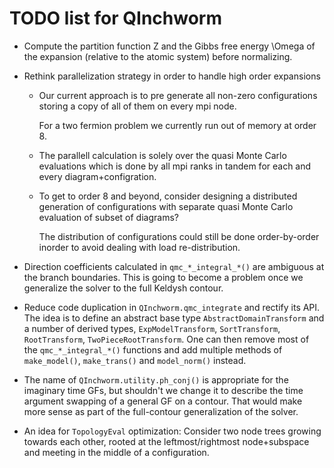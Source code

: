 TODO list for QInchworm
=======================

* Compute the partition function Z and the Gibbs free energy \Omega
  of the expansion (relative to the atomic system) before normalizing.

* Rethink parallelization strategy in order to handle high order expansions

  - Our current approach is to pre generate all non-zero configurations
    storing a copy of all of them on every mpi node.

    For a two fermion problem we currently run out of memory at order 8.

  - The parallell calculation is solely over the quasi Monte Carlo evaluations
    which is done by all mpi ranks in tandem for each and every diagram+configration.

  - To get to order 8 and beyond, consider designing a distributed generation of
    configurations with separate quasi Monte Carlo evaluation of subset of diagrams?

    The distribution of configurations could still be done order-by-order
    inorder to avoid dealing with load re-distribution.

* Direction coefficients calculated in `qmc_*_integral_*()` are ambiguous at the branch
  boundaries. This is going to become a problem once we generalize the solver to
  the full Keldysh contour.

* Reduce code duplication in `QInchworm.qmc_integrate` and rectify its API.
  The idea is to define an abstract base type `AbstractDomainTransform` and a number
  of derived types, `ExpModelTransform`, `SortTransform`, `RootTransform`,
  `TwoPieceRootTransform`. One can then remove most of the `qmc_*_integral_*()`
  functions and add multiple methods of `make_model()`, `make_trans()` and `model_norm()`
  instead.

* The name of `QInchworm.utility.ph_conj()` is appropriate for the imaginary time GFs,
  but shouldn't we change it to describe the time argument swapping of a general GF on
  a contour. That would make more sense as part of the full-contour generalization of
  the solver.

* An idea for `TopologyEval` optimization: Consider two node trees growing towards
  each other, rooted at the leftmost/rightmost node+subspace and meeting in the middle
  of a configuration.
